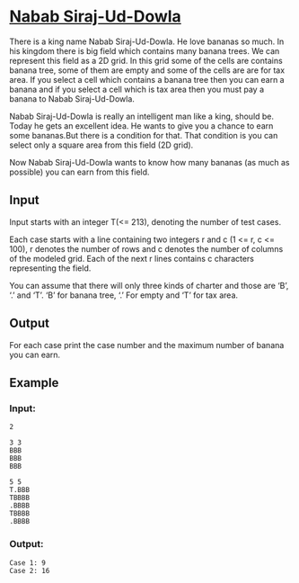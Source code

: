 # [Nabab Siraj-Ud-Dowla](http://lightoj.com/practice_contest_showproblem.php?contest_id=727&problem=A)

There is a king name Nabab Siraj-Ud-Dowla. He love bananas so much. In his kingdom there is big field which contains many banana trees. We can represent this field as a 2D grid. In this grid some of the cells are contains banana tree, some of them are empty and some of the cells are are for tax area. If you select a cell which contains a banana tree then you can earn a banana and if you select a cell which is tax area then you must pay a banana to Nabab Siraj-Ud-Dowla. 

Nabab Siraj-Ud-Dowla is really an intelligent man like a king, should be. Today he gets an excellent idea. He wants to give you a chance to earn some bananas.But there is a condition for that. That condition is you can select only a square area from this field (2D grid).

Now Nabab Siraj-Ud-Dowla wants to know how many bananas (as much as possible) you can earn from this field.

 

## Input

Input starts with an integer T(<= 213), denoting the number of test cases.

Each case starts with a line containing two integers r and c (1 <= r, c <= 100), r denotes the number of rows and c denotes the number of columns of the modeled grid. Each of the next r lines contains c characters representing the field.

You can assume that there will only three kinds of charter and those are ‘B’, ‘.’ and ‘T’. ‘B’ for banana tree, ‘.’ For empty and ‘T’ for tax area.

## Output

For each case print the case number and the maximum number of banana you can earn.

## Example

### Input:
```
2

3 3
BBB
BBB
BBB

5 5
T.BBB
TBBBB
.BBBB
TBBBB
.BBBB
```

### Output:
```
Case 1: 9
Case 2: 16
```
